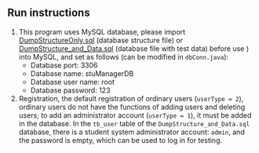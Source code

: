 ## Run instructions


1. This program uses MySQL database, please import [DumpStructureOnly.sql](database/DumpStructureOnly.sql) (database structure file) or [DumpStructure_and_Data.sql](database/DumpStructure_and_Data.sql) (database file with test data) before use ) into MySQL, and set as follows (can be modified in `dbConn.java`):
    * Database port: 3306
    * Database name: stuManagerDB
    * Database user name: root
    * Database password: 123
2. Registration, the default registration of ordinary users (`userType = 2`), ordinary users do not have the functions of adding users and deleting users; to add an administrator account (`userType = 1`), it must be added in the database.
In the `tb_user` table of the `DumpStructure_and_Data.sql` database, there is a student system administrator account: `admin`, and the password is empty, which can be used to log in for testing.

